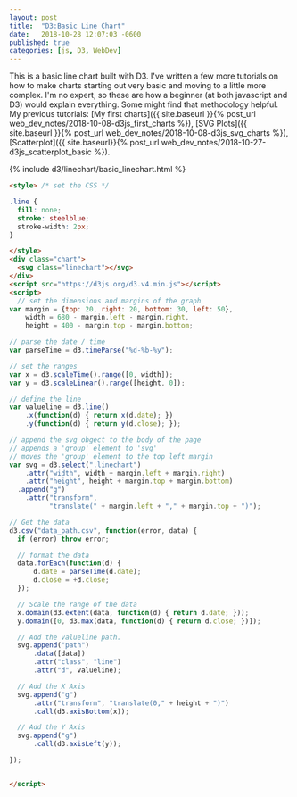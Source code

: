 ```yaml
---
layout: post
title:  "D3:Basic Line Chart"
date:   2018-10-28 12:07:03 -0600
published: true
categories: [js, D3, WebDev]
---
```


This is a basic line chart built with D3.  I've written a few more tutorials on how to make charts starting out very basic and moving to a little more complex.  I'm no expert, so these are how a beginner (at both javascript and D3) would explain everything.  Some might find that methodology helpful. My previous tutorials: [My first charts]({{ site.baseurl }}{% post_url web_dev_notes/2018-10-08-d3js_first_charts %}), [SVG Plots]({{ site.baseurl }}{% post_url web_dev_notes/2018-10-08-d3js_svg_charts %}), [Scatterplot]({{ site.baseurl}}{% post_url web_dev_notes/2018-10-27-d3js_scatterplot_basic %}).

{% include d3/linechart/basic_linechart.html %}

```html
<style> /* set the CSS */

.line {
  fill: none;
  stroke: steelblue;
  stroke-width: 2px;
}

</style>
<div class="chart">
  <svg class="linechart"></svg>
</div>
<script src="https://d3js.org/d3.v4.min.js"></script>
<script>
  // set the dimensions and margins of the graph
var margin = {top: 20, right: 20, bottom: 30, left: 50},
    width = 680 - margin.left - margin.right,
    height = 400 - margin.top - margin.bottom;

// parse the date / time
var parseTime = d3.timeParse("%d-%b-%y");

// set the ranges
var x = d3.scaleTime().range([0, width]);
var y = d3.scaleLinear().range([height, 0]);

// define the line
var valueline = d3.line()
    .x(function(d) { return x(d.date); })
    .y(function(d) { return y(d.close); });

// append the svg obgect to the body of the page
// appends a 'group' element to 'svg'
// moves the 'group' element to the top left margin
var svg = d3.select(".linechart")
    .attr("width", width + margin.left + margin.right)
    .attr("height", height + margin.top + margin.bottom)
  .append("g")
    .attr("transform",
          "translate(" + margin.left + "," + margin.top + ")");

// Get the data
d3.csv("data_path.csv", function(error, data) {
  if (error) throw error;

  // format the data
  data.forEach(function(d) {
      d.date = parseTime(d.date);
      d.close = +d.close;
  });

  // Scale the range of the data
  x.domain(d3.extent(data, function(d) { return d.date; }));
  y.domain([0, d3.max(data, function(d) { return d.close; })]);

  // Add the valueline path.
  svg.append("path")
      .data([data])
      .attr("class", "line")
      .attr("d", valueline);

  // Add the X Axis
  svg.append("g")
      .attr("transform", "translate(0," + height + ")")
      .call(d3.axisBottom(x));

  // Add the Y Axis
  svg.append("g")
      .call(d3.axisLeft(y));

});


</script>

```
